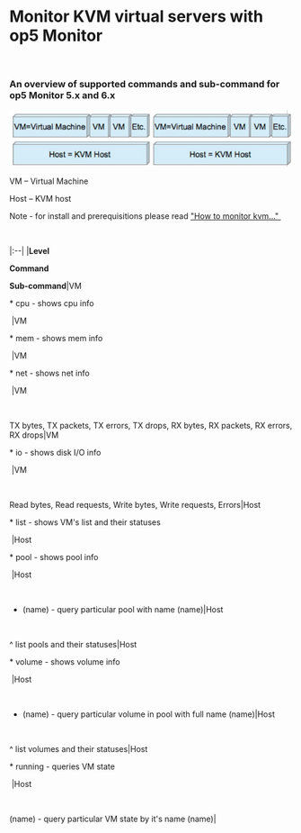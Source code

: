 # Monitor KVM virtual servers with op5 Monitor

 

### **An overview of supported commands and sub-command for op5 Monitor 5.x and 6.x**

![](attachments/3801491/4358169.png)

VM – Virtual Machine

Host – KVM host

Note - for install and prerequisitions please read ["How to monitor kvm..." ](https://kb.op5.com/x/jIIK)

 

|:--|
|**Level**

**Command**

**Sub-command**|VM

\* cpu - shows cpu info

 |VM

\* mem - shows mem info

 |VM

\* net - shows net info

 |VM

 

TX bytes, TX packets, TX errors, TX drops, RX bytes, RX packets, RX errors, RX drops|VM

\* io - shows disk I/O info

 |VM

 

Read bytes, Read requests, Write bytes, Write requests, Errors|Host

\* list - shows VM's list and their statuses

 |Host

\* pool - shows pool info

 |Host

 

+ (name) - query particular pool with name (name)|Host

 

\^ list pools and their statuses|Host

\* volume - shows volume info

 |Host

 

+ (name) - query particular volume in pool with full name (name)|Host

 

\^ list volumes and their statuses|Host

\* running - queries VM state

 |Host

 

(name) - query particular VM state by it's name (name)|

